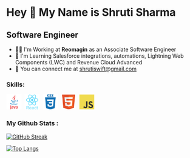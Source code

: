 # Hey 👋 My Name is Shruti Sharma

## Software Engineer 

- 👩‍💻 I'm Working at **Reomagin** as an Associate Software Engineer 
- 🔭 I'm Learning Salesforce integrations, automations, Lightning Web Components (LWC) and Revenue Cloud Advanced 
- 🌱 You can connect me at shrutiswift@gmail.com 

### Skills:
<div>
  <img src="https://github.com/devicons/devicon/blob/master/icons/java/java-original-wordmark.svg" title="Java" alt="Java" width="40" height="40"/>&nbsp;
  <img src="https://github.com/devicons/devicon/blob/master/icons/react/react-original-wordmark.svg" title="React" alt="React" width="40" height="40"/>&nbsp;
  <img src="https://github.com/devicons/devicon/blob/master/icons/css3/css3-plain-wordmark.svg"  title="CSS3" alt="CSS" width="40" height="40"/>&nbsp;
  <img src="https://github.com/devicons/devicon/blob/master/icons/html5/html5-original.svg" title="HTML5" alt="HTML" width="40" height="40"/>&nbsp;
  <img src="https://github.com/devicons/devicon/blob/master/icons/javascript/javascript-original.svg" title="JavaScript" alt="JavaScript" width="40" height="40"/>&nbsp;
</div>


### My Github Stats :
[![GitHub Streak](http://github-readme-streak-stats.herokuapp.com?user=Shrutiswift&theme=gotham)](https://git.io/streak-stats)

[![Top Langs](https://github-readme-stats.vercel.app/api/top-langs/?username=Shrutiswift&layout=compact&theme=gotham)](https://github.com/Shrutiswift/github-readme-stats)

